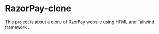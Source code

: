 # RazorPay-clone
This project is about a clone of RzorPay website using HTML and Tailwind framework .
